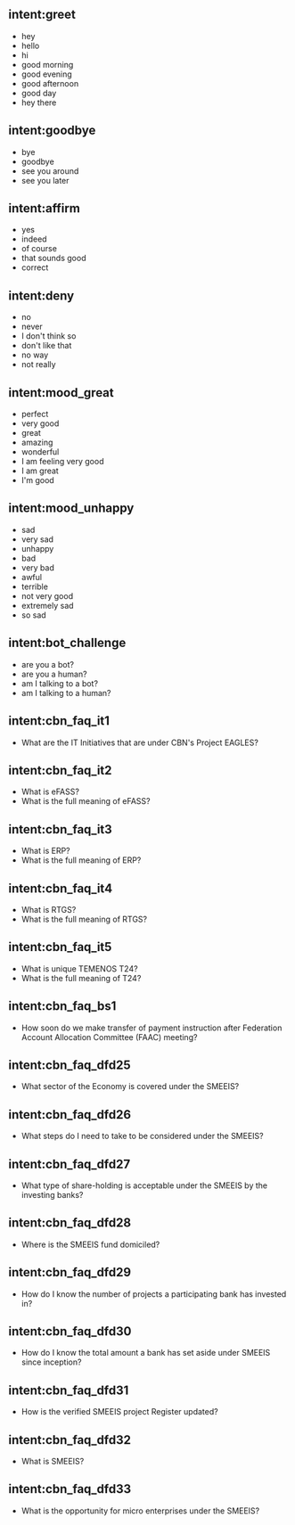 ## intent:greet
- hey
- hello
- hi
- good morning
- good evening
- good afternoon
- good day
- hey there

## intent:goodbye
- bye
- goodbye
- see you around
- see you later

## intent:affirm
- yes
- indeed
- of course
- that sounds good
- correct

## intent:deny
- no
- never
- I don't think so
- don't like that
- no way
- not really

## intent:mood_great
- perfect
- very good
- great
- amazing
- wonderful
- I am feeling very good
- I am great
- I'm good

## intent:mood_unhappy
- sad
- very sad
- unhappy
- bad
- very bad
- awful
- terrible
- not very good
- extremely sad
- so sad

## intent:bot_challenge
- are you a bot?
- are you a human?
- am I talking to a bot?
- am I talking to a human?

## intent:cbn_faq_it1
- What are the IT Initiatives that are under CBN's Project EAGLES?

## intent:cbn_faq_it2
- What is eFASS?
- What is the full meaning of eFASS? 

## intent:cbn_faq_it3
- What is ERP?
- What is the full meaning of ERP?

## intent:cbn_faq_it4
- What is RTGS?
- What is the full meaning of RTGS?

## intent:cbn_faq_it5
- What is unique TEMENOS T24?
- What is the full meaning of T24?

## intent:cbn_faq_bs1
- How soon do we make transfer of payment instruction after Federation Account Allocation Committee (FAAC) meeting?

## intent:cbn_faq_dfd25
- What sector of the Economy is covered under the SMEEIS?

## intent:cbn_faq_dfd26
- What steps do I need to take to be considered under the SMEEIS?

## intent:cbn_faq_dfd27
- What type of share-holding is acceptable under the SMEEIS by the investing banks?

## intent:cbn_faq_dfd28
- Where is the SMEEIS fund domiciled?

## intent:cbn_faq_dfd29
- How do I know the number of projects a participating bank has invested in?

## intent:cbn_faq_dfd30
- How do I know the total amount a bank has set aside under SMEEIS since inception?

## intent:cbn_faq_dfd31
- How is the verified SMEEIS project Register updated?

## intent:cbn_faq_dfd32
- What is SMEEIS?

## intent:cbn_faq_dfd33
- What is the opportunity for micro enterprises under the SMEEIS?
